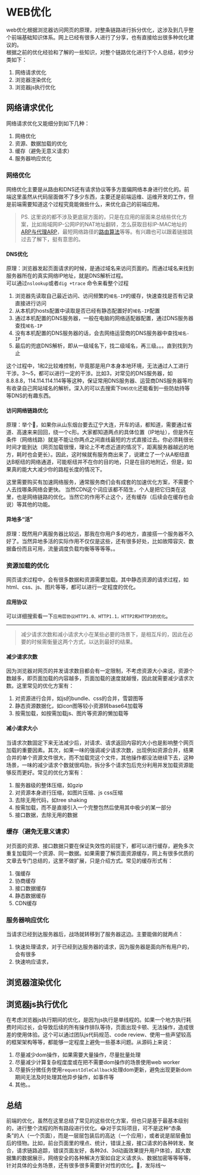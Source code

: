 # WEB优化
web优化根据浏览器访问网页的原理，对整条链路进行拆分优化，这涉及到几乎整个前端基础知识体系。网上已经有很多人进行了分享，也有直接给出很多种优化建议的。  
根据之前的优化经验和了解的一些知识，对整个链路优化进行下个人总结，初步分类如下：
1. 网络请求优化
2. 浏览器渲染优化
3. 浏览器js执行优化

## 网络请求优化
网络请求优化又能细分到如下几种：
1. 网络优化
2. 资源、数据加载的优化
3. 缓存（避免无意义请求）
4. 服务器响应优化

### 网络优化
网络优化主要是从路由和DNS还有请求协议等多方面偏网络本身进行优化的。前端这里虽然从代码层面做不了多少东西，主要还是前端运维、运维开发的工作，但是前端需要知道这个过程究竟能做些什么，来优化自己的前端应用。
> PS. 这里说的都不涉及更底层方面的，只是在应用的层面来总结些优化方案，比如局域网IP-公网IP的NAT地址翻转，怎么获取目标IP-MAC地址的[ARP与代理ARP](https://blog.51cto.com/chenxinjie/1961255)，最短网络路径的[路由算法](https://zhuanlan.zhihu.com/p/45062599)等等。有兴趣也可以跟着链接跳过去了解下，挺有意思的。

#### DNS优化
原理：浏览器发起页面请求的时候，是通过域名来访问页面的。而通过域名来找到服务器所在的真实网络IP地址，就是DNS解析过程。  
可以通过```nslookup```或者```dig +trace``` 命令来看整个过程
1. 浏览器先读取自己最近访问、访问频繁的`域名-IP`的缓存，快速查找是否有记录直接进行访问
2. 从本机的hosts配置中读取是否已经有静态配置好的`域名-IP`配置
3. 通过本机配置的DNS服务器，一般在电脑的网络适配器配置，通过DNS服务器查找`域名-IP`
4. 没有本机配置的DNS服务器的话，会去网络运营商的DNS服务器中查找`域名-IP`
5. 最后的兜底DNS解析，即从一级域名下，找二级域名，再三级。。。直到找到为止

这个过程中，1和2比较难控制，毕竟那是用户本身本地环境，无法通过人工进行干涉。3～5，都可以进行一定的干涉。比如3，对常见的DNS服务器，如8.8.8.8，114.114.114.114等等这种，保证常用DNS服务器、运营商DNS服务器等均有收录自己网站域名的解析。深入的可以去搜索下`DNS优化`还能看到一些防劫持等等DNS的有趣东西。

#### 访问网络链路优化
原理：举个🌰，如果你从山东烟台要去辽宁大连，开车的话，都知道，需要通过省道、高速来来回回，绕一个c形。大家都知道两点的具体位置（IP地址），但是外在条件（网络线路）就是不能让你两点之间直线最短的方式直接过去。你必须耗很长时间才能到达（网页加载很慢，理论上不考虑近道的情况下，距离服务器越远的地方，耗时也会更长）。因此，这时候就有服务商出来了，说建立了一个从A枢纽直达B枢纽的网络通道，可能枢纽并不在你的目的地，只是在目的地附近，但是，如果真的能大大减少你的路程长度的情况下。

这里需要购买有加速网络服务，通常服务商们会有成套的加速优化方案，不需要个人去找哪条网络会更快。
当然CDN这个词应该都不陌生，个人是把它归类在这里，也是网络链路的优化。当然它的作用不止这个，还有缓存（后续会在缓存也会说）等其他的功能。

#### 异地多“活”
原理：既然用户离服务器比较远，那我在你用户多的地方，直接搭一个服务器不久好了。当然异地多活的实际作用不仅仅是这些，还有很多好处，比如故障容灾、数据备份而且可用，流量调度负载均衡等等等等。。

### 资源加载的优化
网页请求过程中，会有很多数据和资源需要加载。其中静态资源的请求过程，如html、css、js、图片等等，都可以进行一定程度的优化。

#### 应用协议
可以详细搜索看一下`应用层协议HTTP1.0、HTTP1.1，HTTP2和HTTP3的优化`。

---

> 减少请求次数和减小请求大小在某些必要的场景下，是相互斥的，因此在必要的时候需衡量这两个方式，以达到最好的结果。  

#### 减少请求次数
因为浏览器对网页的并发请求数目都会有一定限制，不考虑资源大小来说，资源个数越多，即页面加载的内容越多，页面加载的速度就越慢，因此就需要减少请求次数。这里常见的优化方案有：
1. 对资源进行合并，如js的bundle、css的合并，雪碧图等
2. 静态资源数据化，如icon图等较小资源转base64加载等
3. 按需加载，如按需加载js、图片等资源的懒加载等

#### 减小请求大小
当请求次数固定下来无法减少后，对请求、请求返回内容的大小也是影响整个网页加载的重要因素。其次，如果一味的强调减少请求次数，出现例如资源合并，结果合并的单个资源文件很大，而不加载完这个文件，其他操作都没法继续下去，这种场景，一味的减少请求个数就很鸡肋，拆分多个请求包后充分利用并发加载资源能够反而更好。常见的优化方案有：
1. 服务器级的整体压缩，如gzip
2. 对资源本身进行压缩，如图片压缩、js css压缩
3. 去除无用代码，如tree shaking
4. 按需加载，而不是直接引入一个完整包然后使用其中极少的某一部分
5. 接口数据，去除无用的数据

### 缓存（避免无意义请求）
对页面的资源、接口数据只要在保证失效性的前提下，都可以进行缓存，避免多次重复加载同一个资源、同一数据。如果需要了解页面资源缓存，网上有很多优质的文章去专门总结的，这里不做扩展，只是介绍方式。常见的缓存形式有：
1. 强缓存
2. 协商缓存
3. 接口数据缓存
4. 静态数据缓存
5. CDN缓存

### 服务器响应优化
当请求已经到达服务器后，战场就转移到了服务器这边。主要能做的就两点：
1. 快速处理请求，对于已经到达服务器的请求，因为服务器是面向所有用户的，会有很多
2. 快速响应请求，

## 浏览器渲染优化


## 浏览器js执行优化
在考虑浏览器js执行期间的优化，是因为js执行是单线程的。如果一个地方执行耗费时间过长，会导致后续的所有操作排队等待，页面出现卡顿、无法操作，造成很差的使用体验。这个可以通过团队js代码规范、code review、使用一些声望较高的框架架构等等，都能够一定程度上避免一些基本问题。从源码上来说：  

1. 尽量减少dom操作，如果需要大量操作，尽量批量处理
2. 尽量减少计算复杂程度度或在把不需要dom操作的场景使用web worker
3. 尽量拆分微任务使用```requestIdleCallback```处理dom更新，避免出现更新dom期间无法及时处理其他异步操作，如事件等
4. 其他。。


## 总结
前端的优化，虽然在这里总结了常见的这些优化方案，但也只是基于最基本级别的，进行整个流程的所有路段进行优化。😂对于实际项目，可不是这种“赤条条”的人（一个页面），而是一层层包装后的高达（一个应用），或者说是层层叠加后的怪物。比如，前台页面里的埋点、统计，错误上报，接口请求的各种转发、聚合，请求链路追踪，错误页面友好，各种2d、3d动画效果提升用户体验，超大数据集的数据展示，网络安全的各种解决方案如自定义请求头、数据加密等等等等，针对具体的业务场景，还有很多很多需要针对性的优化。👋，发际线～